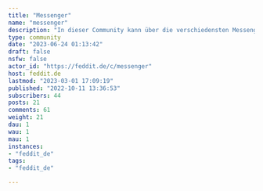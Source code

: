 ```yaml
---
title: "Messenger" 
name: "messenger"
description: "In dieser Community kann über die verschiedensten Messenger wie [WhatsApp](https://www.whatsapp.com/), [Signal](https://signal.org/de/), [Session](https://getsession.org/), [Matrix (Element)](https://element.io/), [Threema](https://threema.ch/de), [Discord](https://discord.com/), [Briar](https://briarproject.org/), [Delta Chat](https://delta.chat/de/), [Jami](https://jami.net/), [SimpleX](https://simplex.chat/), [Skype](https://www.skype.com/de/), [Telegram](https://telegram.org/), [Wire](https://wire.com/de/), [Ricochet](https://www.ricochetrefresh.net), [Berty](https://berty.tech/), [Cwtch](https://cwtch.im/), [Mesh](https://mesh.im/), [MinesTRIX](https://minestrix.henri2h.fr/), [Mobilizon](https://mobilizon.org/en/), [Viber](https://www.viber.com/de/), usw. diskutiert werden. Auf Anfrage werden gerne weitere Messenger hinzugefügt.Hier noch der Link zur [Chatkontrolle stoppen Aktion](https://chat-kontrolle.eu/).Bitte Netiquette beachten."
type: community
date: "2023-06-24 01:13:42"
draft: false
nsfw: false
actor_id: "https://feddit.de/c/messenger"
host: feddit.de
lastmod: "2023-03-01 17:09:19"
published: "2022-10-11 13:36:53"
subscribers: 44
posts: 21
comments: 61
weight: 21
dau: 1
wau: 1
mau: 1
instances:
- "feddit_de"
tags: 
- "feddit_de"

---
```


